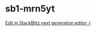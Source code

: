 # sb1-mrn5yt

[Edit in StackBlitz next generation editor ⚡️](https://stackblitz.com/~/github.com/mosaicin/sb1-mrn5yt)